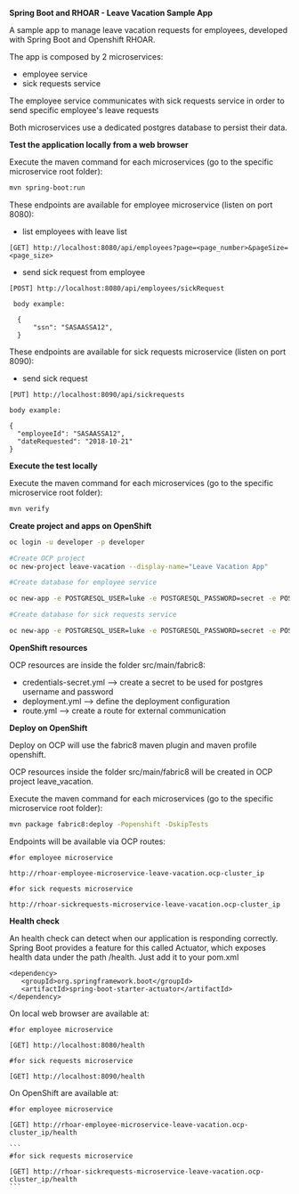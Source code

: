 **Spring Boot and RHOAR - Leave Vacation Sample App**

A sample app to manage leave vacation requests for employees, developed with Spring Boot and Openshift RHOAR.

The app is composed by 2 microservices:
 - employee service
 - sick requests service

The employee service communicates with sick requests service in order to send specific employee's leave requests

Both microservices use a dedicated postgres database to persist their data.


**Test the application locally from a web browser**

Execute the maven command for each microservices (go to the specific microservice root folder):

```bash
mvn spring-boot:run
```

These endpoints are available for employee microservice (listen on port 8080):
 - list employees with leave list

 ```
 [GET] http://localhost:8080/api/employees?page=<page_number>&pageSize=<page_size>
 ```

  - send sick request from employee

  ```
  [POST] http://localhost:8080/api/employees/sickRequest

   body example:

    {
    	"ssn": "SASAASSA12",
    }
  ```

These endpoints are available for sick requests microservice (listen on port 8090):

  - send sick request

  ```
  [PUT] http://localhost:8090/api/sickrequests

  body example:

  {
  	"employeeId": "SASAASSA12",
  	"dateRequested": "2018-10-21"
  }

  ```


**Execute the test locally**

Execute the maven command for each microservices (go to the specific microservice root folder):

```bash
mvn verify
```


**Create project and apps on OpenShift**

```bash
oc login -u developer -p developer

#Create OCP project
oc new-project leave-vacation --display-name="Leave Vacation App"

#Create database for employee service

oc new-app -e POSTGRESQL_USER=luke -e POSTGRESQL_PASSWORD=secret -e POSTGRESQL_DATABASE=my_data openshift/postgresql-92-centos7 --name=my-database

#Create database for sick requests service

oc new-app -e POSTGRESQL_USER=luke -e POSTGRESQL_PASSWORD=secret -e POSTGRESQL_DATABASE=my_data openshift/postgresql-92-centos7 --name=my-database-sickrequests
```


**OpenShift resources**

OCP resources are inside the folder src/main/fabric8:
 - credentials-secret.yml --> create a secret to be used for postgres username and password
 - deployment.yml --> define the deployment configuration
 - route.yml --> create a route for external communication


**Deploy on OpenShift**

Deploy on OCP will use the fabric8 maven plugin and maven profile openshift.

OCP resources inside the folder src/main/fabric8 will be created in OCP project leave_vacation.

Execute the maven command for each microservices (go to the specific microservice root folder):

```bash
mvn package fabric8:deploy -Popenshift -DskipTests
```

Endpoints will be available via OCP routes:

```
#for employee microservice

http://rhoar-employee-microservice-leave-vacation.ocp-cluster_ip
```

```
#for sick requests microservice

http://rhoar-sickrequests-microservice-leave-vacation.ocp-cluster_ip
```


**Health check**

An health check can detect when our application is responding correctly.
Spring Boot provides a feature for this called Actuator, which exposes health data under the path /health.
Just add it to your pom.xml

```
<dependency>
   <groupId>org.springframework.boot</groupId>
   <artifactId>spring-boot-starter-actuator</artifactId>
</dependency>
```

On local web browser are available at:

 ```
 #for employee microservice

 [GET] http://localhost:8080/health
 ```

  ```
  #for sick requests microservice

  [GET] http://localhost:8090/health
  ```

  On OpenShift are available at:

   ```
   #for employee microservice

   [GET] http://rhoar-employee-microservice-leave-vacation.ocp-cluster_ip/health
   ```

    ```
    #for sick requests microservice

    [GET] http://rhoar-sickrequests-microservice-leave-vacation.ocp-cluster_ip/health
    ```
